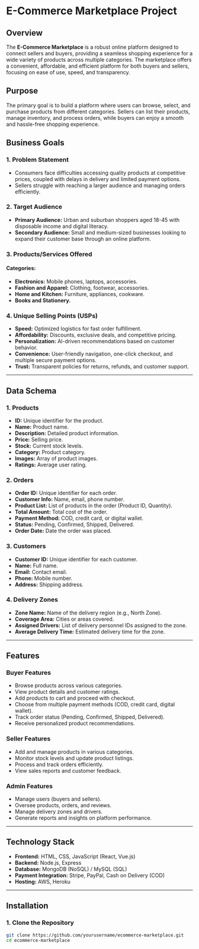 # E-Commerce Marketplace Project

## Overview
The **E-Commerce Marketplace** is a robust online platform designed to connect sellers and buyers, providing a seamless shopping experience for a wide variety of products across multiple categories. The marketplace offers a convenient, affordable, and efficient platform for both buyers and sellers, focusing on ease of use, speed, and transparency.

## Purpose
The primary goal is to build a platform where users can browse, select, and purchase products from different categories. Sellers can list their products, manage inventory, and process orders, while buyers can enjoy a smooth and hassle-free shopping experience.

## Business Goals
### 1. Problem Statement
- Consumers face difficulties accessing quality products at competitive prices, coupled with delays in delivery and limited payment options.
- Sellers struggle with reaching a larger audience and managing orders efficiently.

### 2. Target Audience
- **Primary Audience:** Urban and suburban shoppers aged 18-45 with disposable income and digital literacy.
- **Secondary Audience:** Small and medium-sized businesses looking to expand their customer base through an online platform.

### 3. Products/Services Offered
#### Categories:
- **Electronics:** Mobile phones, laptops, accessories.
- **Fashion and Apparel:** Clothing, footwear, accessories.
- **Home and Kitchen:** Furniture, appliances, cookware.
- **Books and Stationery.**

### 4. Unique Selling Points (USPs)
- **Speed:** Optimized logistics for fast order fulfillment.
- **Affordability:** Discounts, exclusive deals, and competitive pricing.
- **Personalization:** AI-driven recommendations based on customer behavior.
- **Convenience:** User-friendly navigation, one-click checkout, and multiple secure payment options.
- **Trust:** Transparent policies for returns, refunds, and customer support.

---

## Data Schema

### 1. Products
- **ID:** Unique identifier for the product.
- **Name:** Product name.
- **Description:** Detailed product information.
- **Price:** Selling price.
- **Stock:** Current stock levels.
- **Category:** Product category.
- **Images:** Array of product images.
- **Ratings:** Average user rating.

### 2. Orders
- **Order ID:** Unique identifier for each order.
- **Customer Info:** Name, email, phone number.
- **Product List:** List of products in the order (Product ID, Quantity).
- **Total Amount:** Total cost of the order.
- **Payment Method:** COD, credit card, or digital wallet.
- **Status:** Pending, Confirmed, Shipped, Delivered.
- **Order Date:** Date the order was placed.

### 3. Customers
- **Customer ID:** Unique identifier for each customer.
- **Name:** Full name.
- **Email:** Contact email.
- **Phone:** Mobile number.
- **Address:** Shipping address.

### 4. Delivery Zones
- **Zone Name:** Name of the delivery region (e.g., North Zone).
- **Coverage Area:** Cities or areas covered.
- **Assigned Drivers:** List of delivery personnel IDs assigned to the zone.
- **Average Delivery Time:** Estimated delivery time for the zone.

---

## Features

### Buyer Features
- Browse products across various categories.
- View product details and customer ratings.
- Add products to cart and proceed with checkout.
- Choose from multiple payment methods (COD, credit card, digital wallet).
- Track order status (Pending, Confirmed, Shipped, Delivered).
- Receive personalized product recommendations.

### Seller Features
- Add and manage products in various categories.
- Monitor stock levels and update product listings.
- Process and track orders efficiently.
- View sales reports and customer feedback.

### Admin Features
- Manage users (buyers and sellers).
- Oversee products, orders, and reviews.
- Manage delivery zones and drivers.
- Generate reports and insights on platform performance.

---

## Technology Stack

- **Frontend:** HTML, CSS, JavaScript (React, Vue.js)
- **Backend:** Node.js, Express
- **Database:** MongoDB (NoSQL) / MySQL (SQL)
- **Payment Integration:** Stripe, PayPal, Cash on Delivery (COD)
- **Hosting:** AWS, Heroku

---

## Installation

### 1. Clone the Repository
```bash
git clone https://github.com/yourusername/ecommerce-marketplace.git
cd ecommerce-marketplace
